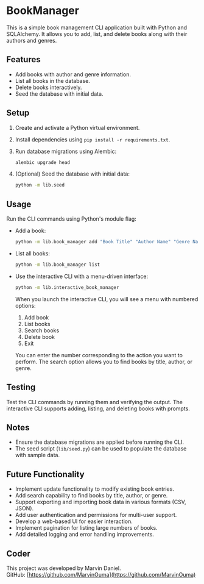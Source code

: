 # BookManager

This is a simple book management CLI application built with Python and SQLAlchemy. It allows you to add, list, and delete books along with their authors and genres.

## Features

- Add books with author and genre information.
- List all books in the database.
- Delete books interactively.
- Seed the database with initial data.

## Setup

1. Create and activate a Python virtual environment.

2. Install dependencies using `pip install -r requirements.txt`.

3. Run database migrations using Alembic:

   ```bash
   alembic upgrade head
   ```

4. (Optional) Seed the database with initial data:

   ```bash
   python -m lib.seed
   ```

## Usage

Run the CLI commands using Python's module flag:

- Add a book:

  ```bash
  python -m lib.book_manager add "Book Title" "Author Name" "Genre Name"
  ```

- List all books:

  ```bash
  python -m lib.book_manager list
  ```

- Use the interactive CLI with a menu-driven interface:

  ```bash
  python -m lib.interactive_book_manager
  ```

  When you launch the interactive CLI, you will see a menu with numbered options:

  1. Add book  
  2. List books  
  3. Search books  
  4. Delete book  
  5. Exit  

  You can enter the number corresponding to the action you want to perform. The search option allows you to find books by title, author, or genre.

## Testing

Test the CLI commands by running them and verifying the output. The interactive CLI supports adding, listing, and deleting books with prompts.

## Notes

- Ensure the database migrations are applied before running the CLI.
- The seed script (`lib/seed.py`) can be used to populate the database with sample data.

## Future Functionality

- Implement update functionality to modify existing book entries.
- Add search capability to find books by title, author, or genre.
- Support exporting and importing book data in various formats (CSV, JSON).
- Add user authentication and permissions for multi-user support.
- Develop a web-based UI for easier interaction.
- Implement pagination for listing large numbers of books.
- Add detailed logging and error handling improvements.

## Coder

This project was developed by Marvin Daniel.  
GitHub: [https://github.com/MarvinOuma](https://github.com/MarvinOuma)
